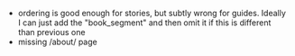 
* ordering is good enough for stories,
    but subtly wrong for guides.
    Ideally I can just add the "book_segment"
    and then omit it if this is different than previous one
* missing /about/ page

